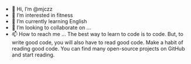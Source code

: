 - 👋 Hi, I’m @mjczz
- 👀 I’m interested in fitness
- 🌱 I’m currently learning English
- 💞️ I’m looking to collaborate on ...
- 📫 How to reach me ...
The best way to learn to code is to code. But, to write good code, you will also have to read good code. Make a habit of reading good code. You can find many open-source projects on GitHub and start reading.
<!---
mjczz/mjczz is a ✨ special ✨ repository because its `README.md` (this file) appears on your GitHub profile.
You can click the Preview link to take a look at your changes.
--->
